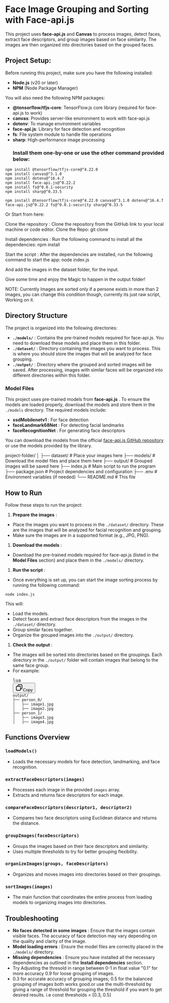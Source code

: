 # Face Image Grouping and Sorting with Face-api.js

This project uses **face-api.js** and **Canvas** to process images, detect faces, extract face descriptors, and group images based on face similarity. The images are then organized into directories based on the grouped faces.

## Project Setup:

Before running this project, make sure you have the following installed:

- **Node.js** (v20 or later)
- **NPM** (Node Package Manager)

You will also need the following NPM packages:

- **@tensorflow/tfjs-core**: TensorFlow.js core library (required for face-api.js to work)
- **canvas**: Provides server-like environment to work with face-api.js
- **dotenv**: To manage environment variables
- **face-api.js**: Library for face detection and recognition
- **fs**: File system module to handle file operations
- **sharp**: High-performance image processing
  ### Install them one-by-one or use the other command provided below:

```
npm install @tensorflow/tfjs-core@^4.22.0
npm install canvas@^3.1.0
npm install dotenv@^16.4.7
npm install face-api.js@^0.22.2
npm install fs@^0.0.1-security
npm install sharp@^0.33.5
```

`npm install @tensorflow/tfjs-core@^4.22.0 canvas@^3.1.0 dotenv@^16.4.7 face-api.js@^0.22.2 fs@^0.0.1-security sharp@^0.33.5 `

Or Start from here:

Clone the repository : Clone the repository from the GitHub link to your local machine or code editor.
Clone the Repo: git clone <repository-url>

Install dependencies : Run the following command to install all the dependencies:
   npm install

Start the script : After the dependencies are installed, run the following command to start the app:
   node index.js
   
And add the images in the dataset folder, for the input.

Give some time and enjoy the Magic to happen in the output folder!

NOTE: Currently Images are sorted only if a persone exists in more than 2 images, you can change this condition though, currently its just raw script, Working on it.

## Directory Structure

The project is organized into the following directories:

* **`./models/`** : Contains the pre-trained models required for face-api.js. You need to download these models and place them in this folder.
* **`./dataset/`** : Directory containing the images you want to process. This is where you should store the images that will be analyzed for face grouping.
* **`./output/`** : Directory where the grouped and sorted images will be saved. After processing, images with similar faces will be organized into different directories within this folder.

### Model Files

This project uses pre-trained models from  **face-api.js** . To ensure the models are loaded properly, download the models and store them in the `./models` directory. The required models include:

* **ssdMobilenetv1** : For face detection
* **faceLandmark68Net** : For detecting facial landmarks
* **faceRecognitionNet** : For generating face descriptors

You can download the models from the official [face-api.js GitHub repository](https://github.com/justadudewhohacks/face-api.js) or use the models provided by the library.

project-folder/
│
├── dataset/              # Place your images here
├── models/               # Download the model files and place them here
├── output/               # Grouped images will be saved here
├── index.js              # Main script to run the program
├── package.json          # Project dependencies and configuration
├── .env                  # Environment variables (if needed)
└── README.md             # This file


## How to Run

Follow these steps to run the project:

1. **Prepare the images** :

* Place the images you want to process in the `./dataset/` directory. These are the images that will be analyzed for facial recognition and grouping.
* Make sure the images are in a supported format (e.g., JPG, PNG).

1. **Download the models** :

* Download the pre-trained models required for face-api.js (listed in the **Model Files** section) and place them in the `./models/` directory.

1. **Run the script** :

* Once everything is set up, you can start the image sorting process by running the following command:

 `node index.js`

   This will:

* Load the models.
* Detect faces and extract face descriptors from the images in the `./dataset/` directory.
* Group similar faces together.
* Organize the grouped images into the `./output/` directory.

1. **Check the output** :

* The images will be sorted into directories based on the groupings. Each directory in the `./output/` folder will contain images that belong to the same face group.
* For example:
  <pre class="!overflow-visible" data-start="4092" data-end="4251"><div class="contain-inline-size rounded-md border-[0.5px] border-token-border-medium relative bg-token-sidebar-surface-primary dark:bg-gray-950"><div class="flex items-center text-token-text-secondary px-4 py-2 text-xs font-sans justify-between rounded-t-[5px] h-9 bg-token-sidebar-surface-primary dark:bg-token-main-surface-secondary select-none">lua</div><div class="sticky top-9"><div class="absolute bottom-0 right-0 flex h-9 items-center pr-2"><div class="flex items-center rounded bg-token-sidebar-surface-primary px-2 font-sans text-xs text-token-text-secondary dark:bg-token-main-surface-secondary"><span class="" data-state="closed"><button class="flex gap-1 items-center select-none px-4 py-1" aria-label="Copy"><svg width="24" height="24" viewBox="0 0 24 24" fill="none" xmlns="http://www.w3.org/2000/svg" class="icon-xs"><path fill-rule="evenodd" clip-rule="evenodd" d="M7 5C7 3.34315 8.34315 2 10 2H19C20.6569 2 22 3.34315 22 5V14C22 15.6569 20.6569 17 19 17H17V19C17 20.6569 15.6569 22 14 22H5C3.34315 22 2 20.6569 2 19V10C2 8.34315 3.34315 7 5 7H7V5ZM9 7H14C15.6569 7 17 8.34315 17 10V15H19C19.5523 15 20 14.5523 20 14V5C20 4.44772 19.5523 4 19 4H10C9.44772 4 9 4.44772 9 5V7ZM5 9C4.44772 9 4 9.44772 4 10V19C4 19.5523 4.44772 20 5 20H14C14.5523 20 15 19.5523 15 19V10C15 9.44772 14.5523 9 14 9H5Z" fill="currentColor"></path></svg>Copy</button></span></div></div></div><div class="overflow-y-auto p-4" dir="ltr"><code class="!whitespace-pre"><span><span>output</span><span>/
  ├── person_0/
  │   ├── image1.jpg
  │   ├── image2.jpg
  ├── person_1/
  │   ├── image3.jpg
  │   ├── image4.jpg</span></span></code></div></div></pre>

## Functions Overview

### `loadModels()`

* Loads the necessary models for face detection, landmarking, and face recognition.

### `extractFaceDescriptors(images)`

* Processes each image in the provided `images` array.
* Extracts and returns face descriptors for each image.

### `compareFaceDescriptors(descriptor1, descriptor2)`

* Compares two face descriptors using Euclidean distance and returns the distance.

### `groupImages(faceDescriptors)`

* Groups the images based on their face descriptors and similarity.
* Uses multiple thresholds to try for better grouping flexibility.

### `organizeImages(groups, faceDescriptors)`

* Organizes and moves images into directories based on their groupings.

### `sortImages(images)`

* The main function that coordinates the entire process from loading models to organizing images into directories.

## Troubleshooting

* **No faces detected in some images** : Ensure that the images contain visible faces. The accuracy of face detection may vary depending on the quality and clarity of the image.
* **Model loading errors** : Ensure the model files are correctly placed in the `./models/` directory.
* **Missing dependencies** : Ensure you have installed all the necessary dependencies as outlined in the **Install dependencies** section.
* Try Adjusting the thresold in range between 0-1 in float value "0.1" for more accuracy 0.9 for loose grouping of images.
* 0.3 for accurate accuracy of grouping images; 0.5 for the balanced grouping of images both works good.or use the multi-threshold by giving a range of threshold for grouping the threshold if you want to get desired results. i.e const thresholds = [0.3, 0.5]

